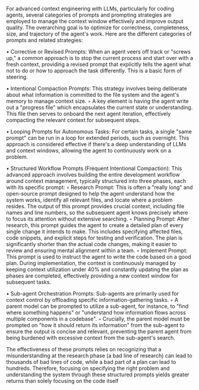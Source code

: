 For advanced context engineering with LLMs, particularly for coding agents, several categories of prompts and prompting strategies are employed to manage the context window effectively and improve output quality. The overarching goal is to optimize for correctness, completeness, size, and trajectory of the agent's work.
Here are the different categories of prompts and related strategies:

• Corrective or Revised Prompts: When an agent veers off track or "screws up," a common approach is to stop the current process and start over with a fresh context, providing a revised prompt that explicitly tells the agent what not to do or how to approach the task differently. This is a basic form of steering.

• Intentional Compaction Prompts: This strategy involves being deliberate about what information is committed to the file system and the agent's memory to manage context size.
    ◦ A key element is having the agent write out a "progress file" which encapsulates the current state or understanding. This file then serves to onboard the next agent iteration, effectively compacting the relevant context for subsequent steps.

• Looping Prompts for Autonomous Tasks: For certain tasks, a single "same prompt" can be run in a loop for extended periods, such as overnight. This approach is considered effective if there's a deep understanding of LLMs and context windows, allowing the agent to continuously work on a problem.

• Structured Workflow Prompts (Frequent Intentional Compaction): This advanced approach involves building the entire development workflow around context management, typically structured into three phases, each with its specific prompt:
    ◦ Research Prompt: This is often a "really long" and open-source prompt designed to help the agent understand how the system works, identify all relevant files, and locate where a problem resides. The output of this prompt provides crucial context, including file names and line numbers, so the subsequent agent knows precisely where to focus its attention without extensive searching.
    ◦ Planning Prompt: After research, this prompt guides the agent to create a detailed plan of every single change it intends to make. This includes specifying affected files, code snippets, and explicit steps for testing and verification. The plan is significantly shorter than the actual code changes, making it easier to review and ensuring mental alignment within a team.
    ◦ Implement Prompt: This prompt is used to instruct the agent to write the code based on a good plan. During implementation, the context is continuously managed by keeping context utilization under 40% and constantly updating the plan as phases are completed, effectively providing a new context window for subsequent tasks.

• Sub-agent Orchestration Prompts: Sub-agents are primarily used for context control by offloading specific information-gathering tasks.
    ◦ A parent model can be prompted to utilize a sub-agent, for instance, to "find where something happens" or "understand how information flows across multiple components in a codebase".
    ◦ Crucially, the parent model must be prompted on "how it should return its information" from the sub-agent to ensure the output is concise and relevant, preventing the parent agent from being burdened with excessive context from the sub-agent's search.


The effectiveness of these prompts relies on recognizing that a misunderstanding at the research phase (a bad line of research) can lead to thousands of bad lines of code, while a bad part of a plan can lead to hundreds. Therefore, focusing on specifying the right problem and understanding the system through these structured prompts yields greater returns than solely focusing on the code itself